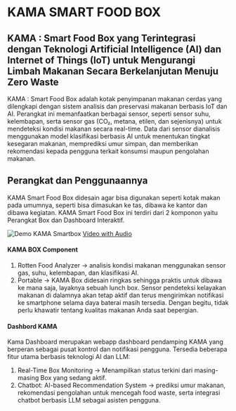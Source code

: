 # KAMA SMART FOOD BOX

## KAMA : Smart Food Box yang Terintegrasi dengan Teknologi Artificial Intelligence (AI) dan Internet of Things (IoT) untuk Mengurangi Limbah Makanan Secara Berkelanjutan Menuju Zero Waste

KAMA : Smart Food Box adalah kotak penyimpanan makanan cerdas yang dilengkapi dengan sistem analisis dan preservasi makanan berbasis IoT dan AI. Perangkat ini memanfaatkan berbagai sensor, seperti sensor suhu, kelembapan, serta sensor gas (CO₂, metana, etilen, dan sejenisnya) untuk mendeteksi kondisi makanan secara real-time. Data dari sensor dianalisis menggunakan model klasifikasi berbasis AI untuk menentukan tingkat kesegaran makanan, memprediksi umur simpan, dan memberikan rekomendasi kepada pengguna terkait konsumsi maupun pengolahan makanan.

## Perangkat dan Penggunaannya

KAMA Smart Food Box didesain agar bisa digunakan seperti kotak makan pada umumnya, seperti bisa dimasukan ke tas, dibawa ke kantor dan dibawa kegiatan. KAMA Smart Food Box ini terdiri dari 2 komponon yaitu Perangkat Box dan Dashboard Interaktif.

![Demo KAMA Smartbox](asets/video_demo.gif)
[Video with Audio](asets/video_demo.mp4)

#### KAMA BOX Component

1. Rotten Food Analyzer → analisis kondisi makanan menggunakan sensor gas, suhu, kelembapan, dan klasifikasi AI.
2. Portable → KAMA Box didesain ringkas sehingga praktis untuk dibawa ke mana saja, layaknya sebuah lunch box. Sensor pendeteksi kelayakan makanan di dalamnya akan tetap aktif dan terus mengirimkan notifikasi ke smartphone selama daya baterai masih tersedia. Dengan begitu, tidak perlu khawatir tentang kualitas makanan Anda saat bepergian.

#### Dashbord KAMA

Kama Dashboard merupakan webapp dashboard pendamping KAMA yang berperan sebagai pusat kontrol dan notifikasi pengguna. Tersedia beberapa fitur utama berbasis teknologi AI dan LLM:

1. Real-Time Box Monitoring → Menampilkan status terkini dari masing-masing Box yang sedang aktif.
2. Chatbot: AI-based Recommendation System → prediksi umur makanan, rekomendasi pengolahan untuk mencegah food waste, serta integrasi chatbot berbasis LLM sebagai asisten pengguna.
